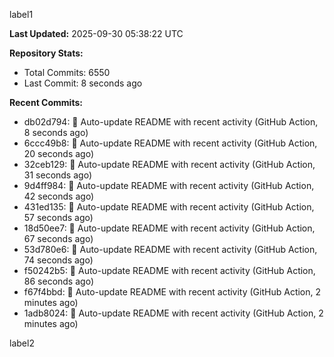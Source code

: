 
label1 
<!-- ACTIVITY_START -->
**Last Updated:** 2025-09-30 05:38:22 UTC

**Repository Stats:**
- Total Commits: 6550
- Last Commit: 8 seconds ago

**Recent Commits:**
- db02d794: 🤖 Auto-update README with recent activity (GitHub Action, 8 seconds ago)
- 6ccc49b8: 🤖 Auto-update README with recent activity (GitHub Action, 20 seconds ago)
- 32ceb129: 🤖 Auto-update README with recent activity (GitHub Action, 31 seconds ago)
- 9d4ff984: 🤖 Auto-update README with recent activity (GitHub Action, 42 seconds ago)
- 431ed135: 🤖 Auto-update README with recent activity (GitHub Action, 57 seconds ago)
- 18d50ee7: 🤖 Auto-update README with recent activity (GitHub Action, 67 seconds ago)
- 53d780e6: 🤖 Auto-update README with recent activity (GitHub Action, 74 seconds ago)
- f50242b5: 🤖 Auto-update README with recent activity (GitHub Action, 86 seconds ago)
- f67f4bbd: 🤖 Auto-update README with recent activity (GitHub Action, 2 minutes ago)
- 1adb8024: 🤖 Auto-update README with recent activity (GitHub Action, 2 minutes ago)
<!-- ACTIVITY_END -->

label2

